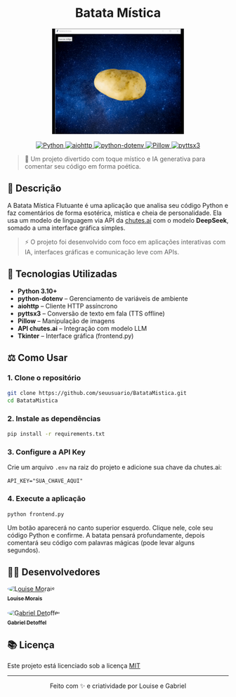 <h1 align="center">Batata Mística </h1>

<p align="center">
  <img src="assets/batata_gif.mp4.gif" width="300" height="240" alt="GIF da Batata Mística">
</p>

<p align="center">
  <a href="https://www.python.org/">
    <img alt="Python" src="https://img.shields.io/badge/Python-3776AB?style=for-the-badge&logo=python&logoColor=white">
  </a>
  <a href="https://aiohttp.readthedocs.io/">
    <img alt="aiohttp" src="https://img.shields.io/badge/aiohttp-3.8+-blue?style=for-the-badge">
  </a>
  <a href="https://pypi.org/project/python-dotenv/">
    <img alt="python-dotenv" src="https://img.shields.io/badge/python--dotenv-0.21+-green?style=for-the-badge">
  </a>
  <a href="https://pypi.org/project/Pillow/">
    <img alt="Pillow" src="https://img.shields.io/badge/Pillow-9.0+-orange?style=for-the-badge">
  </a>
  <a href="https://pypi.org/project/pyttsx3/">
    <img alt="pyttsx3" src="https://img.shields.io/badge/pyttsx3-TTS-blueviolet?style=for-the-badge">
  </a>
</p>

> 🌟 Um projeto divertido com toque místico e IA generativa para comentar seu código em forma poética.

## 📃 Descrição

A Batata Mística Flutuante é uma aplicação que analisa seu código Python e faz comentários de forma esotérica, mística e cheia de personalidade. Ela usa um modelo de linguagem via API da [chutes.ai](https://chutes.ai/) com o modelo **DeepSeek**, somado a uma interface gráfica simples.

> ⚡ O projeto foi desenvolvido com foco em aplicações interativas com IA, interfaces gráficas e comunicação leve com APIs.

## 🧰 Tecnologias Utilizadas

* **Python 3.10+**
* **python-dotenv** – Gerenciamento de variáveis de ambiente
* **aiohttp** – Cliente HTTP assíncrono
* **pyttsx3** – Conversão de texto em fala (TTS offline)
* **Pillow** – Manipulação de imagens
* **API chutes.ai** – Integração com modelo LLM
* **Tkinter** – Interface gráfica (frontend.py)

## ⚖️ Como Usar

### 1. Clone o repositório

```bash
git clone https://github.com/seuusuario/BatataMistica.git
cd BatataMistica
```

### 2. Instale as dependências

```bash
pip install -r requirements.txt
```

### 3. Configure a API Key

Crie um arquivo `.env` na raiz do projeto e adicione sua chave da chutes.ai:

```env
API_KEY="SUA_CHAVE_AQUI"
```

### 4. Execute a aplicação

```bash
python frontend.py
```

Um botão aparecerá no canto superior esquerdo. Clique nele, cole seu código Python e confirme.
A batata pensará profundamente, depois comentará seu código com palavras mágicas (pode levar alguns segundos).

## 👨‍💼 Desenvolvedores
<a href="https://github.com/louisemorais">
  <img src="https://github.com/louisemorais.png" width="100px" style="border-radius: 50%;" alt="Louise Morais"/>
  <br />
  <sub><b>Louise Morais</b></sub>
</a>

<br />
<br>

<a href="https://github.com/onmikronDev">
  <img src="https://github.com/onmikronDev.png" width="100px" style="border-radius: 50%;" alt="Gabriel Detoffel"/>
  <br />
  <sub><b>Gabriel Detoffel</b></sub>
</a>


## 📚 Licença

Este projeto está licenciado sob a licença [MIT](https://choosealicense.com/licenses/mit/)

---

<p align="center">
  Feito com ✨ e criatividade por Louise e Gabriel
</p>
